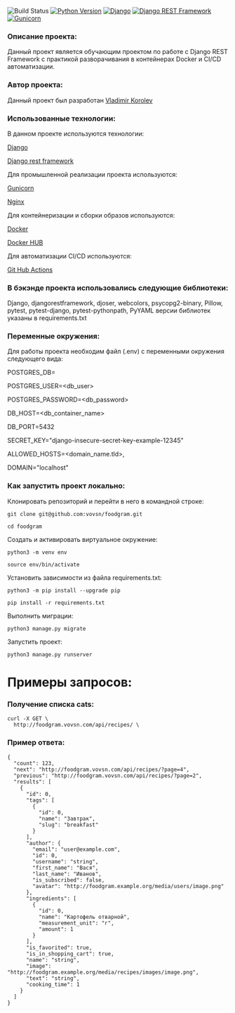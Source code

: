 ![Build Status](https://github.com/VOVSn/foodgram/actions/workflows/main.yml/badge.svg)
[![Python Version](https://img.shields.io/badge/python-3.9-blue.svg)](https://www.python.org/downloads/release/python-390/)
[![Django](https://img.shields.io/badge/django-3.2.3-green.svg)](https://www.djangoproject.com/)
[![Django REST Framework](https://img.shields.io/badge/drf-3.12.4-blueviolet.svg)](https://www.django-rest-framework.org/)
[![Gunicorn](https://img.shields.io/badge/gunicorn-20.1.0-green.svg)](https://gunicorn.org/)


### Описание проекта:

Данный проект является обучающим проектом по работе с Django REST Framework с практикой разворачивания в контейнерах Docker и CI/CD автоматизации.
### Автор проекта:

Данный проект был разработан [Vladimir Korolev](https://github.com/VOVSn)

### Использованные технологии:

В данном проекте используются технологии:

[Django](https://www.djangoproject.com/)

[Django rest framework](https://www.django-rest-framework.org/)

Для промышленной реализации проекта используются:

[Gunicorn](https://docs.gunicorn.org/en/stable/index.html)

[Nginx](https://nginx.org/en/docs/)

Для контейнеризации и сборки образов используются:

[Docker](https://docs.docker.com/manuals/)

[Docker HUB](https://docs.docker.com/docker-hub/)

Для автоматизации CI/CD используются:

[Git Hub Actions](https://docs.github.com/ru/actions/about-github-actions/understanding-github-actions)

### В бэкэнде проекта использовались следующие библиотеки:
Django, djangorestframework, djoser, webcolors, psycopg2-binary,
Pillow, pytest, pytest-django, pytest-pythonpath, PyYAML
 версии библиотек указаны в requirements.txt


### Переменные окружения:

Для работы проекта необходим файл (.env) с переменными окружения следующего вида:

POSTGRES_DB=<name>

POSTGRES_USER=<db_user>

POSTGRES_PASSWORD=<db_password>

DB_HOST=<db_container_name>

DB_PORT=5432

SECRET_KEY="django-insecure-secret-key-example-12345"

ALLOWED_HOSTS=<domain_name.tld>, <IP>

DOMAIN="localhost"

### Как запустить проект локально:

Клонировать репозиторий и перейти в него в командной строке:

```
git clone git@github.com:vovsn/foodgram.git
```

```
cd foodgram
```

Cоздать и активировать виртуальное окружение:

```
python3 -m venv env
```

```
source env/bin/activate
```

Установить зависимости из файла requirements.txt:

```
python3 -m pip install --upgrade pip
```

```
pip install -r requirements.txt
```

Выполнить миграции:

```
python3 manage.py migrate
```

Запустить проект:

```
python3 manage.py runserver
```

###
# Примеры запросов:

### Получение списка cats:

```
curl -X GET \
  http://foodgram.vovsn.com/api/recipes/ \
```
### Пример ответа:

```
{
  "count": 123,
  "next": "http://foodgram.vovsn.com/api/recipes/?page=4",
  "previous": "http://foodgram.vovsn.com/api/recipes/?page=2",
  "results": [
    {
      "id": 0,
      "tags": [
        {
          "id": 0,
          "name": "Завтрак",
          "slug": "breakfast"
        }
      ],
      "author": {
        "email": "user@example.com",
        "id": 0,
        "username": "string",
        "first_name": "Вася",
        "last_name": "Иванов",
        "is_subscribed": false,
        "avatar": "http://foodgram.example.org/media/users/image.png"
      },
      "ingredients": [
        {
          "id": 0,
          "name": "Картофель отварной",
          "measurement_unit": "г",
          "amount": 1
        }
      ],
      "is_favorited": true,
      "is_in_shopping_cart": true,
      "name": "string",
      "image": "http://foodgram.example.org/media/recipes/images/image.png",
      "text": "string",
      "cooking_time": 1
    }
  ]
}
```